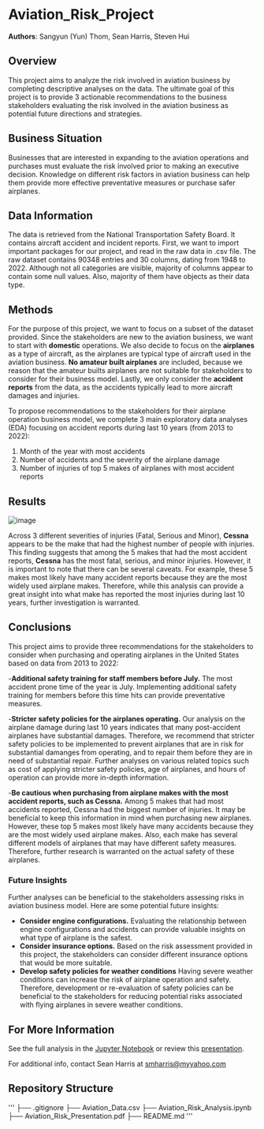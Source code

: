 # Aviation_Risk_Project

**Authors**: Sangyun (Yun) Thom, Sean Harris, Steven Hui

## Overview

This project aims to analyze the risk involved in aviation business by completing descriptive analyses on the data. The ultimate goal of this project is to provide 3 actionable recommendations to the business stakeholders evaluating the risk involved in the aviation business as potential future directions and strategies.

## Business Situation

Businesses that are interested in expanding to the aviation operations and purchases must evaluate the risk involved prior to making an executive decision. Knowledge on different risk factors in aviation business can help them provide more effective preventative measures or purchase safer airplanes.

## Data Information

The data is retrieved from the National Transportation Safety Board. It contains aircraft accident and incident reports. First, we want to import important packages for our project, and read in the raw data in .csv file. The raw dataset contains 90348 entries and 30 columns, dating from 1948 to 2022. Although not all categories are visible, majority of columns appear to contain some null values. Also, majority of them have objects as their data type.

## Methods

For the purpose of this project, we want to focus on a subset of the dataset provided. Since the stakeholders are new to the aviation business, we want to start with **domestic** operations. We also decide to focus on the **airplanes** as a type of aircraft, as the airplanes are typical type of aircraft used in the aviation business. **No amateur built airplanes** are included, because we reason that the amateur builts airplanes are not suitable for stakeholders to consider for their business model. Lastly, we only consider the **accident reports** from the data, as the accidents typically lead to more aircraft damages and injuries.

To propose recommendations to the stakeholders for their airplane operation business model, we complete 3 main exploratory data analyses (EDA) focusing on accident reports during last 10 years (from 2013 to 2022):

1. Month of the year with most accidents
2. Number of accidents and the severity of the airplane damage
3. Number of injuries of top 5 makes of airplanes with most accident reports

## Results

![image](https://github.com/smharris312/Aviation_Risk_Project/assets/128647470/d4e600b9-1ad8-414a-a303-84f90e548902)

Across 3 different severities of injuries (Fatal, Serious and Minor), **Cessna** appears to be the make that had the highest number of people with injuries. This finding suggests that among the 5 makes that had the most accident reports, **Cessna** has the most fatal, serious, and minor injuries. However, it is important to note that there can be several caveats. For example, these 5 makes most likely have many accident reports because they are the most widely used airplane makes. Therefore, while this analysis can provide a great insight into what make has reported the most injuries during last 10 years, further investigation is warranted.

## Conclusions

This project aims to provide three recommendations for the stakeholders to consider when purchasing and operating airplanes in the United States based on data from 2013 to 2022:

-**Additional safety training for staff members before July.** The most accident prone time of the year is July. Implementing additional safety training for members before this time hits can provide preventative measures.

-**Stricter safety policies for the airplanes operating.** Our analysis on the airplane damage during last 10 years indicates that many post-accident airplanes have substantial damages. Therefore, we recommend that stricter safety policies to be implemented to prevent airplanes that are in risk for substantial damanges from operating, and to repair them before they are in need of substantial repair. Further analyses on various related topics such as cost of applying stricter safety policies, age of airplanes, and hours of operation can provide more in-depth information.

-**Be cautious when purchasing from airplane makes with the most accident reports, such as Cessna.** Among 5 makes that had most accidents reported, Cessna had the biggest number of injuries. It may be beneficial to keep this information in mind when purchasing new airplanes. However, these top 5 makes most likely have many accidents because they are the most widely used airplane makes. Also, each make has several different models of airplanes that may have different safety measures. Therefore, further research is warranted on the actual safety of these airplanes.

### Future Insights

Further analyses can be beneficial to the stakeholders assessing risks in aviation business model. Here are some potential future insights:

- **Consider engine configurations.** Evaluating the relationship between engine configurations and accidents can provide valuable insights on what type of airplane is the safest.
- **Consider insurance options.** Based on the risk assessment provided in this project, the stakeholders can consider different insurance options that would be more suitable.
- **Develop safety policies for weather conditions** Having severe weather conditions can increase the risk of airplane operation and safety. Therefore, development or re-evaluation of safety policies can be beneficial to the stakeholders for reducing potential risks associated with flying airplanes in severe weather conditions.

## For More Information
See the full analysis in the [Jupyter Notebook](./Aviation_Risk_Analysis.ipynb) or review this [presentation](./Aviation_Risk_Presentation.pdf).

For additional info, contact Sean Harris at [smharris@myyahoo.com](mailto:smharris@myyahoo.com)

## Repository Structure

'''
├── .gitignore
├── Aviation_Data.csv
├── Aviation_Risk_Analysis.ipynb
├── Aviation_Risk_Presentation.pdf
├── README.md
'''
